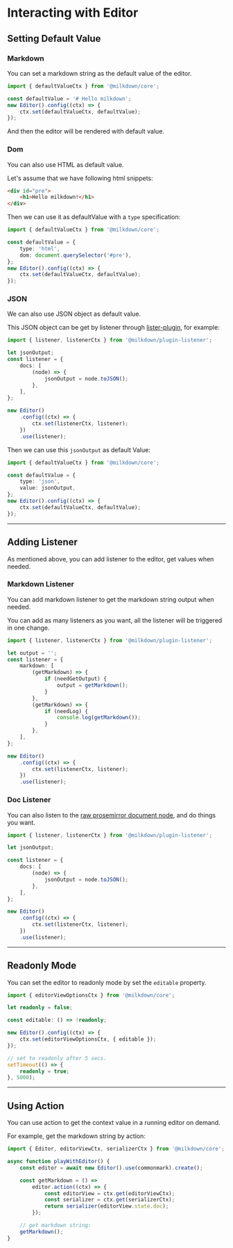 # Interacting with Editor

## Setting Default Value

### Markdown

You can set a markdown string as the default value of the editor.

```typescript
import { defaultValueCtx } from '@milkdown/core';

const defaultValue = '# Hello milkdown';
new Editor().config((ctx) => {
    ctx.set(defaultValueCtx, defaultValue);
});
```

And then the editor will be rendered with default value.

### Dom

You can also use HTML as default value.

Let's assume that we have following html snippets:

```html
<div id="pre">
    <h1>Hello milkdown!</h1>
</div>
```

Then we can use it as defaultValue with a `type` specification:

```typescript
import { defaultValueCtx } from '@milkdown/core';

const defaultValue = {
    type: 'html',
    dom: document.querySelector('#pre'),
};
new Editor().config((ctx) => {
    ctx.set(defaultValueCtx, defaultValue);
});
```

### JSON

We can also use JSON object as default value.

This JSON object can be get by listener through [lister-plugin](), for example:

```typescript
import { listener, listenerCtx } from '@milkdown/plugin-listener';

let jsonOutput;
const listener = {
    docs: [
        (node) => {
            jsonOutput = node.toJSON();
        },
    ],
};

new Editor()
    .config((ctx) => {
        ctx.set(listenerCtx, listener);
    })
    .use(listener);
```

Then we can use this `jsonOutput` as default Value:

```typescript
import { defaultValueCtx } from '@milkdown/core';

const defaultValue = {
    type: 'json',
    value: jsonOutput,
};
new Editor().config((ctx) => {
    ctx.set(defaultValueCtx, defaultValue);
});
```

---

## Adding Listener

As mentioned above, you can add listener to the editor, get values when needed.

### Markdown Listener

You can add markdown listener to get the markdown string output when needed.

You can add as many listeners as you want, all the listener will be triggered in one change.

```typescript
import { listener, listenerCtx } from '@milkdown/plugin-listener';

let output = '';
const listener = {
    markdown: [
        (getMarkdown) => {
            if (needGetOutput) {
                output = getMarkdown();
            }
        },
        (getMarkdown) => {
            if (needLog) {
                console.log(getMarkdown());
            }
        },
    ],
};

new Editor()
    .config((ctx) => {
        ctx.set(listenerCtx, listener);
    })
    .use(listener);
```

### Doc Listener

You can also listen to the [raw prosemirror document node](https://prosemirror.net/docs/ref/#model.Node), and do things you want.

```typescript
import { listener, listenerCtx } from '@milkdown/plugin-listener';

let jsonOutput;

const listener = {
    docs: [
        (node) => {
            jsonOutput = node.toJSON();
        },
    ],
};

new Editor()
    .config((ctx) => {
        ctx.set(listenerCtx, listener);
    })
    .use(listener);
```

---

## Readonly Mode

You can set the editor to readonly mode by set the `editable` property.

```typescript
import { editorViewOptionsCtx } from '@milkdown/core';

let readonly = false;

const editable: () => !readonly;

new Editor().config((ctx) => {
    ctx.set(editorViewOptionsCtx, { editable });
});

// set to readonly after 5 secs.
setTimeout(() => {
    readonly = true;
}, 5000);
```

---

## Using Action

You can use action to get the context value in a running editor on demand.

For example, get the markdown string by action:

```typescript
import { Editor, editorViewCtx, serializerCtx } from '@milkdown/core';

async function playWithEditor() {
    const editor = await new Editor().use(commonmark).create();

    const getMarkdown = () =>
        editor.action((ctx) => {
            const editorView = ctx.get(editorViewCtx);
            const serializer = ctx.get(serializerCtx);
            return serializer(editorView.state.doc);
        });

    // get markdown string:
    getMarkdown();
}
```
